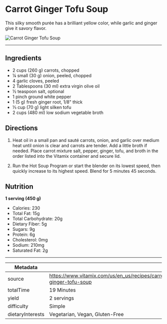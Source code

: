 # Carrot Ginger Tofu Soup

This silky smooth purée has a brilliant yellow color, while garlic and ginger give it savory flavor.

![Carrot Ginger Tofu Soup](https://www.vitamix.com/content/dam/vitamix/migration/media/recipe/rcpcarrotgingertofusoup/images/carrotgingertofusoupmainjpg.jpg)

---

## Ingredients

- 2 cups (260 g) carrots, chopped
- ¼ small (30 g) onion, peeled, chopped
- 4 garlic cloves, peeled
- 2 Tablespoons (30 ml) extra virgin olive oil
- ½ teaspoon salt, optional
- 1 pinch ground white pepper
- 1 (5 g) fresh ginger root, 1/8" thick
- ⅓ cup (70 g) light silken tofu
- 2 cups (480 ml) low sodium vegetable broth

## Directions

1. Heat oil in a small pan and sauté carrots, onion, and garlic over medium heat until onion is clear and carrots are tender. Add a little broth if needed. Place carrot mixture salt, pepper, ginger, tofu, and broth in the order listed into the Vitamix container and secure lid.

2. Run the Hot Soup Program or start the blender on its lowest speed, then quickly increase to its highest speed. Blend for 5 minutes 45 seconds.

## Nutrition

**1 serving (450 g)**

- Calories: 230
- Total Fat: 15g
- Total Carbohydrate: 20g
- Dietary Fiber: 5g
- Sugars: 9g
- Protein: 6g
- Cholesterol: 0mg
- Sodium: 210mg
- Saturated Fat: 2g

---

| Metadata |  |
| --- | --- |
| source | https://www.vitamix.com/us/en_us/recipes/carrot-ginger-tofu-soup |
| totalTime | 19 Minutes |
| yield | 2 servings |
| difficulty | Simple |
| dietaryInterests | Vegetarian, Vegan, Gluten-Free |

